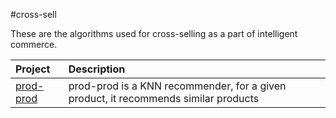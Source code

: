 #cross-sell

These are the algorithms used for cross-selling as a part of intelligent
commerce. 

| Project                                | Description                                                                                                  |
|:---------------------------------------|:-------------------------------------------------------------------------------------------------------------|
| [prod-prod](src/prod-prod)           | prod-prod is a KNN recommender, for a given product, it recommends similar products |

